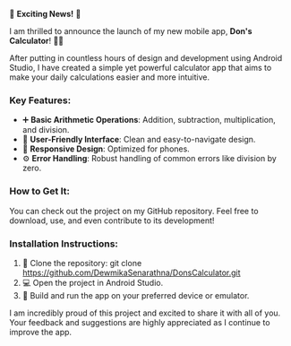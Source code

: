 🚀 **Exciting News!** 🚀

I am thrilled to announce the launch of my new mobile app, **Don's Calculator**! 📱🔢

After putting in countless hours of design and development using Android Studio, I have created a simple yet powerful calculator app that aims to make your daily calculations easier and more intuitive.

### Key Features:
- ➕ **Basic Arithmetic Operations**: Addition, subtraction, multiplication, and division.
- 🎨 **User-Friendly Interface**: Clean and easy-to-navigate design.
- 📱 **Responsive Design**: Optimized for phones.
- ⚙️ **Error Handling**: Robust handling of common errors like division by zero.

### How to Get It:
You can check out the project on my GitHub repository. Feel free to download, use, and even contribute to its development!

### Installation Instructions:
1. 📂 Clone the repository: git clone https://github.com/DewmikaSenarathna/DonsCalculator.git
2. 💻 Open the project in Android Studio.
3. 📲 Build and run the app on your preferred device or emulator.

I am incredibly proud of this project and excited to share it with all of you. Your feedback and suggestions are highly appreciated as I continue to improve the app.
